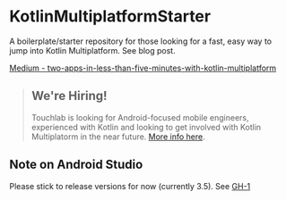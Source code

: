 # KotlinMultiplatformStarter
A boilerplate/starter repository for those looking for a fast, easy way to jump into Kotlin Multiplatform.
See blog post.

[Medium - two-apps-in-less-than-five-minutes-with-kotlin-multiplatform](https://medium.com/@ben_98270/two-apps-in-less-than-five-minutes-with-kotlin-multiplatform-bedf454a4a7b)

> ## **We're Hiring!**
>
> Touchlab is looking for Android-focused mobile engineers, experienced with Kotlin and 
> looking to get involved with Kotlin Multiplatorm in the near future. [More info here](https://on.touchlab.co/2KNeYYN#arst).

## Note on Android Studio

Please stick to release versions for now (currently 3.5). See [GH-1](https://github.com/touchlab/KotlinMultiplatformStarter/issues/1)